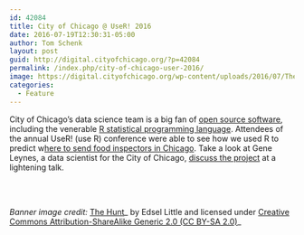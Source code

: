 ```yaml
---
id: 42084
title: City of Chicago @ UseR! 2016
date: 2016-07-19T12:30:31-05:00
author: Tom Schenk
layout: post
guid: http://digital.cityofchicago.org/?p=42084
permalink: /index.php/city-of-chicago-user-2016/
image: https://digital.cityofchicago.org/wp-content/uploads/2016/07/The_Hunt_Flipped.jpg
categories:
  - Feature
---
```

City of Chicago&#8217;s data science team is a big fan of [open source software](https://github.com/Chicago), including the venerable [R statistical programming language](https://www.r-project.org/). Attendees of the annual UseR! (use R) conference were able to see how we used R to predict w[here to send food inspectors in Chicago](http://chicago.github.io/food-inspections-evaluation). Take a look at Gene Leynes, a data scientist for the City of Chicago, [discuss the project](https://channel9.msdn.com/Events/useR-international-R-User-conference/useR2016/Optimizing-Food-Inspections-with-Analytics) at a lightening talk.

<center>
  <br />
</center>&nbsp;

_Banner image credit:_ [The Hunt](https://www.flickr.com/photos/edsel_/8678968985/)_ by Edsel Little and licensed under [Creative Commons Attribution-ShareAlike Generic 2.0 (CC BY-SA 2.0)](https://creativecommons.org/licenses/by-sa/2.0/)_